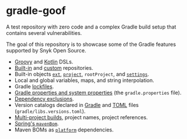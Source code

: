 # gradle-goof

A test repository with zero code and a complex Gradle build setup that contains several vulnerabilities.

The goal of this repository is to showcase some of the Gradle features supported by Snyk Open Source.

* [Groovy](https://docs.gradle.org/current/userguide/groovy_build_script_primer.html) and [Kotlin](https://docs.gradle.org/current/userguide/kotlin_dsl.html) DSLs.
* [Built-in](https://docs.gradle.org/current/userguide/declaring_repositories.html#sec:declaring_public_repository) and [custom](https://docs.gradle.org/current/userguide/declaring_repositories.html#sec:declaring_custom_repository) repositories.
* Built-in objects [`ext`](https://docs.gradle.org/current/dsl/org.gradle.api.plugins.ExtraPropertiesExtension.html), [`project`](https://docs.gradle.org/current/dsl/org.gradle.api.Project.html), `rootProject`, and [`settings`](https://docs.gradle.org/current/dsl/org.gradle.api.initialization.Settings.html).
* Local and global variables, maps, and string interpolation.
* Gradle [lockfiles](https://docs.gradle.org/current/userguide/dependency_locking.html).
* [Gradle properties and system properties](https://docs.gradle.org/current/userguide/build_environment.html#sec:gradle_system_properties) (the `gradle.properties` file).
* [Dependency exclusions](https://docs.gradle.org/current/userguide/dependency_downgrade_and_exclude.html#sec:excluding-transitive-deps).
* Version catalogs declared in [Gradle](https://docs.gradle.org/current/userguide/platforms.html#sub:version-catalog-declaration) and [TOML](https://docs.gradle.org/current/userguide/platforms.html#sub::toml-dependencies-format) files (`gradle/libs.versions.toml`).
* [Multi-project builds](https://docs.gradle.org/current/userguide/declaring_dependencies_between_subprojects.html), project names, project references.
* [Spring's `mavenBom`](https://docs.spring.io/dependency-management-plugin/docs/current/reference/html/#dependency-management-configuration-bom-import).
* Maven BOMs as [`platform`](https://docs.gradle.org/current/userguide/platforms.html#sub:using-platform-to-control-transitive-deps) dependencies.
